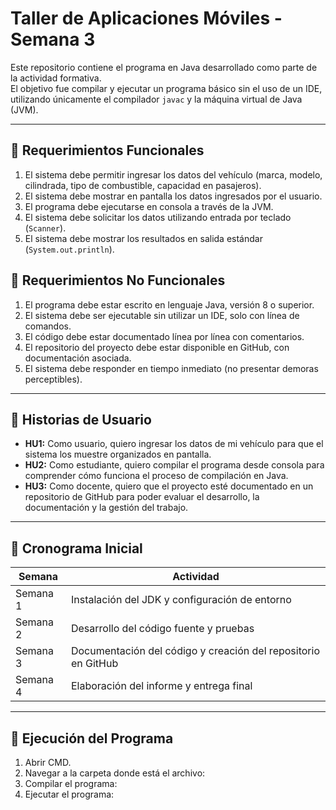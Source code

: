 # Taller de Aplicaciones Móviles - Semana 3  

Este repositorio contiene el programa en Java desarrollado como parte de la actividad formativa.  
El objetivo fue compilar y ejecutar un programa básico sin el uso de un IDE, utilizando únicamente el compilador `javac` y la máquina virtual de Java (JVM).  

---

## 📌 Requerimientos Funcionales
1. El sistema debe permitir ingresar los datos del vehículo (marca, modelo, cilindrada, tipo de combustible, capacidad en pasajeros).  
2. El sistema debe mostrar en pantalla los datos ingresados por el usuario.  
3. El programa debe ejecutarse en consola a través de la JVM.  
4. El sistema debe solicitar los datos utilizando entrada por teclado (`Scanner`).  
5. El sistema debe mostrar los resultados en salida estándar (`System.out.println`).  

## 📌 Requerimientos No Funcionales
1. El programa debe estar escrito en lenguaje Java, versión 8 o superior.  
2. El sistema debe ser ejecutable sin utilizar un IDE, solo con línea de comandos.  
3. El código debe estar documentado línea por línea con comentarios.  
4. El repositorio del proyecto debe estar disponible en GitHub, con documentación asociada.  
5. El sistema debe responder en tiempo inmediato (no presentar demoras perceptibles).  

---

## 📌 Historias de Usuario
- **HU1:** Como usuario, quiero ingresar los datos de mi vehículo para que el sistema los muestre organizados en pantalla.  
- **HU2:** Como estudiante, quiero compilar el programa desde consola para comprender cómo funciona el proceso de compilación en Java.  
- **HU3:** Como docente, quiero que el proyecto esté documentado en un repositorio de GitHub para poder evaluar el desarrollo, la documentación y la gestión del trabajo.  

---

## 📌 Cronograma Inicial

| Semana | Actividad |
|--------|-----------|
| Semana 1 | Instalación del JDK y configuración de entorno |
| Semana 2 | Desarrollo del código fuente y pruebas |
| Semana 3 | Documentación del código y creación del repositorio en GitHub |
| Semana 4 | Elaboración del informe y entrega final |

---

## 📌 Ejecución del Programa
1. Abrir CMD.  
2. Navegar a la carpeta donde está el archivo:
3. Compilar el programa:
4. Ejecutar el programa:  


   
